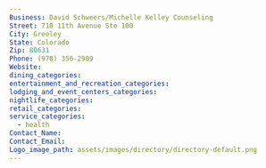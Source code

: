 ```yaml
---
Business: David Schweers/Michelle Kelley Counseling
Street: 710 11th Avenue Ste 100
City: Greeley
State: Colorado
Zip: 80631
Phone: (970) 356-2909
Website:
dining_categories:
entertainment_and_recreation_categories:
lodging_and_event_centers_categories:
nightlife_categories:
retail_categories:
service_categories:
  - health
Contact_Name:
Contact_Email:
Logo_image_path: assets/images/directory/directory-default.png
---
```



